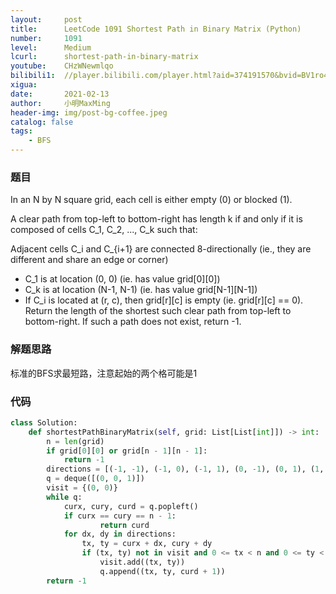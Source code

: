 ```yaml
---
layout:     post
title:      LeetCode 1091 Shortest Path in Binary Matrix (Python)
number:     1091
level:      Medium
lcurl:      shortest-path-in-binary-matrix
youtube:    CHzWNewmlqo
bilibili1:  //player.bilibili.com/player.html?aid=374191570&bvid=BV1ro4y197kU&cid=297163344&page=1
xigua:      
date:       2021-02-13
author:     小明MaxMing
header-img: img/post-bg-coffee.jpeg
catalog: false
tags:
    - BFS
---
```


### 题目

In an N by N square grid, each cell is either empty (0) or blocked (1).

A clear path from top-left to bottom-right has length k if and only if it is composed of cells C_1, C_2, ..., C_k such that:

Adjacent cells C_i and C_{i+1} are connected 8-directionally (ie., they are different and share an edge or corner)
- C_1 is at location (0, 0) (ie. has value grid[0][0])
- C_k is at location (N-1, N-1) (ie. has value grid[N-1][N-1])
- If C_i is located at (r, c), then grid[r][c] is empty (ie. grid[r][c] == 0).
Return the length of the shortest such clear path from top-left to bottom-right.  If such a path does not exist, return -1.

### 解题思路

标准的BFS求最短路，注意起始的两个格可能是1

### 代码
```python
class Solution:
    def shortestPathBinaryMatrix(self, grid: List[List[int]]) -> int:
        n = len(grid)
        if grid[0][0] or grid[n - 1][n - 1]:
            return -1
        directions = [(-1, -1), (-1, 0), (-1, 1), (0, -1), (0, 1), (1, -1), (1, 0), (1, 1)]
        q = deque([(0, 0, 1)])
        visit = {(0, 0)}
        while q:
            curx, cury, curd = q.popleft()
            if curx == cury == n - 1:
                    return curd
            for dx, dy in directions:
                tx, ty = curx + dx, cury + dy
                if (tx, ty) not in visit and 0 <= tx < n and 0 <= ty < n and grid[tx][ty] == 0:
                    visit.add((tx, ty))
                    q.append((tx, ty, curd + 1))
        return -1
```
